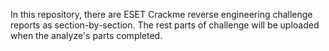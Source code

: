 In this repository, there are ESET Crackme reverse engineering challenge reports as section-by-section.
The rest parts of challenge will be uploaded when the analyze's parts completed.
